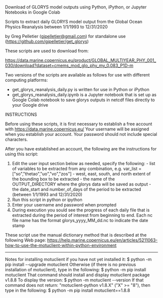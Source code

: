 Download of GLORYS model outputs using Python, iPython, or Jupyter Notebooks in Google Colab

Scripts to extract daily GLORYS model output
from the Global Ocean Physics Reanalysis between 1/1/1993 to 12/31/2020

by Greg Pelletier (gjpelletier@gmail.com) for standalone use (https://github.com/gjpelletier/get_glorys)

These scripts are used to download from:

https://data.marine.copernicus.eu/product/GLOBAL_MULTIYEAR_PHY_001_030/download?dataset=cmems_mod_glo_phy_my_0.083_P1D-m

Two versions of the scripts are available as follows for use with different computing platforms:

- get_glorys_reanalysis_daily.py is written for use in Python or iPython
- get_glorys_reanalysis_daily.ipynb is a Jupyter notebook that is set up as Google Colab notebook to save glorys outputs in netcdf files directly to your Google drive

INSTRUCTIONS

Before using these scripts, it is first necessary to establish a free account with https://data.marine.copernicus.eu/
Your username will be assigned when you establish your account. Your password should not include special characters.

After you have established an account, the following are the instructions for using this script:

1) Edit the user input section below as needed, specify the following:
 		- list of variables to be extracted from any combination, e.g. var_list = ["so","thetao","uo","vo","zos"]
 		- west, east, south, and north extent of the bounding box to be extracted
  		- the name of the OUTPUT_DIRECTORY where the glorys data will be saved as output
 		- the date_start and number_of_days of the period to be extracted (between 1/1/1993 and 12/31/2020)
2) Run this script in python or ipython
3) Enter your username and password when prompted
4) During execution you sould see the progress of each daily file that is extracted during the period of interest 
   from beginning to end. Each nc file name has the format glorys_yyyy_MM_dd.nc to indicate the date stamp

These script use the manual dictionary method that is described at the following Web page:
https://help.marine.copernicus.eu/en/articles/5211063-how-to-use-the-motuclient-within-python-environment
- - -
Notes for installing motuclient if you have not yet installed it:
     $ python -m pip install --upgrade motuclient
  Otherwise (if there is no previous installation of motuclient), 
  type in the following:
     $ python -m pip install motuclient
  That command should install and display motuclient package v1.8.8
  To display the version:
     $ python -m motuclient --version
  If that command does not return: "motuclient-python v1.8.X" ("X" >= "8"), 
  then type in the following:
    $ python -m pip install motuclient==1.8.8
